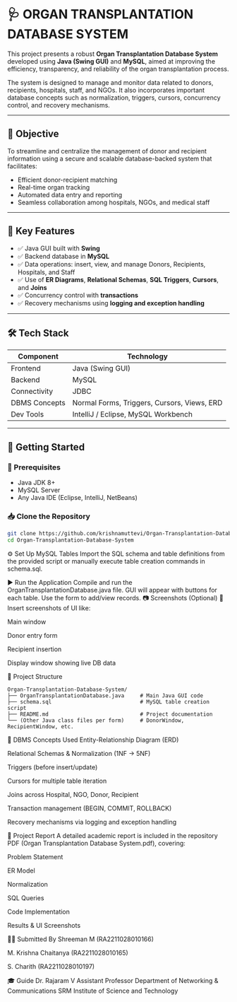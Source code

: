 # 🩺 ORGAN TRANSPLANTATION DATABASE SYSTEM

This project presents a robust **Organ Transplantation Database System** developed using **Java (Swing GUI)** and **MySQL**, aimed at improving the efficiency, transparency, and reliability of the organ transplantation process.

The system is designed to manage and monitor data related to donors, recipients, hospitals, staff, and NGOs. It also incorporates important database concepts such as normalization, triggers, cursors, concurrency control, and recovery mechanisms.

---

## 🎯 Objective

To streamline and centralize the management of donor and recipient information using a secure and scalable database-backed system that facilitates:
- Efficient donor-recipient matching
- Real-time organ tracking
- Automated data entry and reporting
- Seamless collaboration among hospitals, NGOs, and medical staff

---

## 🧠 Key Features

- ✅ Java GUI built with **Swing**
- ✅ Backend database in **MySQL**
- ✅ Data operations: insert, view, and manage Donors, Recipients, Hospitals, and Staff
- ✅ Use of **ER Diagrams**, **Relational Schemas**, **SQL Triggers**, **Cursors**, and **Joins**
- ✅ Concurrency control with **transactions**
- ✅ Recovery mechanisms using **logging and exception handling**

---

## 🛠️ Tech Stack

| Component       | Technology         |
|----------------|--------------------|
| Frontend        | Java (Swing GUI)   |
| Backend         | MySQL              |
| Connectivity    | JDBC               |
| DBMS Concepts   | Normal Forms, Triggers, Cursors, Views, ERD |
| Dev Tools       | IntelliJ / Eclipse, MySQL Workbench |

---

## 🚀 Getting Started

### 🔧 Prerequisites
- Java JDK 8+
- MySQL Server
- Any Java IDE (Eclipse, IntelliJ, NetBeans)

### 📥 Clone the Repository
```bash
git clone https://github.com/krishnamuttevi/Organ-Transplantation-Database-System.git
cd Organ-Transplantation-Database-System
```
⚙️ Set Up MySQL Tables
Import the SQL schema and table definitions from the provided script or manually execute table creation commands in schema.sql.

▶️ Run the Application
Compile and run the OrganTransplantationDatabase.java file. GUI will appear with buttons for each table. Use the form to add/view records.
📷 Screenshots (Optional)
📌 Insert screenshots of UI like:

Main window

Donor entry form

Recipient insertion

Display window showing live DB data

📁 Project Structure
```
Organ-Transplantation-Database-System/
├── OrganTransplantationDatabase.java     # Main Java GUI code
├── schema.sql                            # MySQL table creation script
├── README.md                             # Project documentation
└── (Other Java class files per form)     # DonorWindow, RecipientWindow, etc.

```
🧪 DBMS Concepts Used
Entity-Relationship Diagram (ERD)

Relational Schemas & Normalization (1NF → 5NF)

Triggers (before insert/update)

Cursors for multiple table iteration

Joins across Hospital, NGO, Donor, Recipient

Transaction management (BEGIN, COMMIT, ROLLBACK)

Recovery mechanisms via logging and exception handling

🧾 Project Report
A detailed academic report is included in the repository PDF (Organ Transplantation Database System.pdf), covering:

Problem Statement

ER Model

Normalization

SQL Queries

Code Implementation

Results & UI Screenshots

👨‍💻 Submitted By
Shreeman M (RA2211028010166)

M. Krishna Chaitanya (RA2211028010165)

S. Charith (RA2211028010197)

🎓 Guide
Dr. Rajaram V
Assistant Professor
Department of Networking & Communications
SRM Institute of Science and Technology

